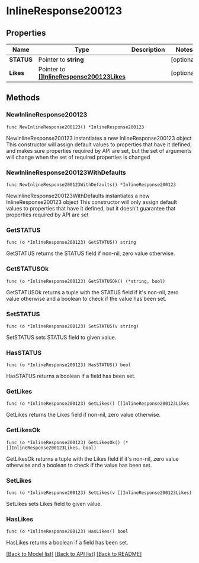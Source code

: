# InlineResponse200123

## Properties

Name | Type | Description | Notes
------------ | ------------- | ------------- | -------------
**STATUS** | Pointer to **string** |  | [optional] 
**Likes** | Pointer to [**[]InlineResponse200123Likes**](InlineResponse200123Likes.md) |  | [optional] 

## Methods

### NewInlineResponse200123

`func NewInlineResponse200123() *InlineResponse200123`

NewInlineResponse200123 instantiates a new InlineResponse200123 object
This constructor will assign default values to properties that have it defined,
and makes sure properties required by API are set, but the set of arguments
will change when the set of required properties is changed

### NewInlineResponse200123WithDefaults

`func NewInlineResponse200123WithDefaults() *InlineResponse200123`

NewInlineResponse200123WithDefaults instantiates a new InlineResponse200123 object
This constructor will only assign default values to properties that have it defined,
but it doesn't guarantee that properties required by API are set

### GetSTATUS

`func (o *InlineResponse200123) GetSTATUS() string`

GetSTATUS returns the STATUS field if non-nil, zero value otherwise.

### GetSTATUSOk

`func (o *InlineResponse200123) GetSTATUSOk() (*string, bool)`

GetSTATUSOk returns a tuple with the STATUS field if it's non-nil, zero value otherwise
and a boolean to check if the value has been set.

### SetSTATUS

`func (o *InlineResponse200123) SetSTATUS(v string)`

SetSTATUS sets STATUS field to given value.

### HasSTATUS

`func (o *InlineResponse200123) HasSTATUS() bool`

HasSTATUS returns a boolean if a field has been set.

### GetLikes

`func (o *InlineResponse200123) GetLikes() []InlineResponse200123Likes`

GetLikes returns the Likes field if non-nil, zero value otherwise.

### GetLikesOk

`func (o *InlineResponse200123) GetLikesOk() (*[]InlineResponse200123Likes, bool)`

GetLikesOk returns a tuple with the Likes field if it's non-nil, zero value otherwise
and a boolean to check if the value has been set.

### SetLikes

`func (o *InlineResponse200123) SetLikes(v []InlineResponse200123Likes)`

SetLikes sets Likes field to given value.

### HasLikes

`func (o *InlineResponse200123) HasLikes() bool`

HasLikes returns a boolean if a field has been set.


[[Back to Model list]](../README.md#documentation-for-models) [[Back to API list]](../README.md#documentation-for-api-endpoints) [[Back to README]](../README.md)


